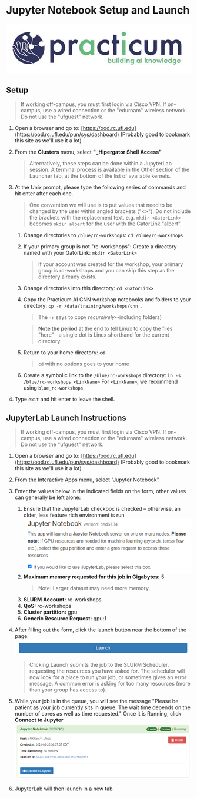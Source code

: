 # Jupyter Notebook Setup and Launch

[![Practicum AI Logo](images/PracticumAI_Logo.jpg)](https://practicumai.org)

## Setup

> If working off-campus, you must first login via Cisco VPN.  If on-campus, use a wired connection or the "eduroam" wireless network.  Do not use the "ufguest" network.

1. Open a browser and go to: [https://ood.rc.ufl.edu](https://ood.rc.ufl.edu/pun/sys/dashboard)
(Probably good to bookmark this site as we'll use it a lot)

1. From the **Clusters** menu, select **"_Hipergator Shell Access"** 
   > Alternatively, these steps can be done within a JupyterLab session. A terminal process is available in the Other section of the Launcher tab, at the bottom of the list of available kernels.

1. At the Unix prompt, please type the following series of commands and hit enter after each one.
   > One convention we will use is to put values that need to be changed by the user within angled brackets ("<>"). Do not include the brackets with the replacement text. e.g. `mkdir <GatorLink>` becomes `mkdir albert` for the user with the GatorLink "albert".

   1. Change directories to `/blue/rc-workshops`: `cd /blue/rc-workshops`
   1. If your primary group is not "rc-workshops": Create a directory named with your GatorLink: `mkdir <GatorLink>`
      > If your account was created for the workshop, your primary group is rc-workshops and you can skip this step as the directory already exists.
   1. Change directories into this directory: `cd <GatorLink>`
   1. Copy the Practicum AI CNN workshop notebooks and folders to your directory: `cp -r /data/training/workshops/cnn .`
      > The `-r` says to copy *recursively*--including folders)

      > **Note the period** at the end to tell Linux to copy the files "here"--a single dot is Linux shorthand for the current directory.
   1. Return to your home directory: `cd`
      > `cd` with no options goes to your home
   1. Create a symbolic link to the `/blue/rc-workshops` directory: `ln -s /blue/rc-workshops <LinkName>` For `<LinkName>`, we recommend using `blue_rc-workshops`.

1. Type `exit` and hit enter to leave the shell.

## JupyterLab Launch Instructions

> If working off-campus, you must first login via Cisco VPN.  If on-campus, use a wired connection or the "eduroam" wireless network.  Do not use the "ufguest" network.

1. Open a browser and go to: [https://ood.rc.ufl.edu](https://ood.rc.ufl.edu/pun/sys/dashboard)
(Probably good to bookmark this site as we'll use it a lot)

1. From the Interactive Apps menu, select "Jupyter Notebook"

1. Enter the values below in the indicated fields on the form, other values can generally be left alone:
   1. Ensure that the JupyterLab checkbox is checked – otherwise, an older, less feature rich environment is run
   ![Screenshot showing the JupyterLab checkbox](images/JupyterLab_checkbox.png)
   1. **Maximum memory requested for this job in Gigabytes:** 5
      > Note: Larger dataset may need more memory.
   1. **SLURM Account:** rc-workshops
   1. **QoS:** rc-workshops
   1. **Cluster partition:** gpu
   1. **Generic Resource Request:** gpu:1
1. After filling out the form, click the launch button near the bottom of the page.
![Screenshot of the Launch button](images/Launch_button.png)
   > Clicking Launch submits the job to the SLURM Scheduler, requesting the resources you have asked for. The scheduler will now look for a place to run your job, or sometimes gives an error message. A common error is asking for too many resources (more than your group has access to).
1. While your job is in the queue, you will see the message "Please be patient as your job currently sits in queue. The wait time depends on the number of cores as well as time requested."  Once it is Running, click **Connect to Jupyter**
![Screenshot of the Connection card, showing the connect to Jupyter button](images/Connection_card.png)

1. JupyterLab will then launch in a new tab

